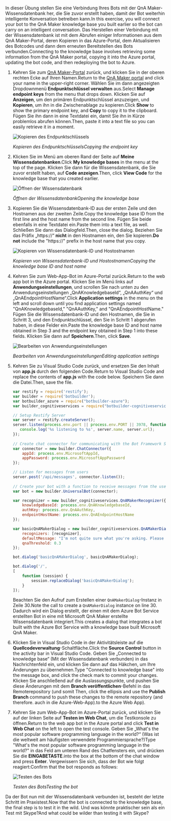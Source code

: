 <span data-ttu-id="d0b56-101">In dieser Übung stellen Sie eine Verbindung Ihres Bots mit der QnA Maker-Wissensdatenbank her, die Sie zuvor erstellt haben, damit der Bot weiterhin intelligente Konversation betreiben kann.</span><span class="sxs-lookup"><span data-stu-id="d0b56-101">In this exercise, you will connect your bot to the QnA Maker knowledge base you built earlier so the bot can carry on an intelligent conversation.</span></span> <span data-ttu-id="d0b56-102">Das Herstellen einer Verbindung mit der Wissensdatenbank ist mit dem Abrufen einiger Informationen aus dem QnA Maker-Portal, deren Kopieren in das Azure-Portal, dem Aktualisieren des Botcodes und dann dem erneuten Bereitstellen des Bots verbunden.</span><span class="sxs-lookup"><span data-stu-id="d0b56-102">Connecting to the knowledge base involves retrieving some information from the QnA Maker portal, copying it into the Azure portal, updating the bot code, and then redeploying the bot to Azure.</span></span>

1. <span data-ttu-id="d0b56-103">Kehren Sie zum [QnA Maker-Portal](https://www.qnamaker.ai/) zurück, und klicken Sie in der oberen rechten Ecke auf Ihren Namen.</span><span class="sxs-lookup"><span data-stu-id="d0b56-103">Return to the [QnA Maker portal](https://www.qnamaker.ai/) and click your name in the upper-right corner.</span></span> <span data-ttu-id="d0b56-104">Wählen Sie im dann angezeigten Dropdownmenü **Endpunktschlüssel verwalten** aus.</span><span class="sxs-lookup"><span data-stu-id="d0b56-104">Select **Manage endpoint keys** from the menu that drops down.</span></span> <span data-ttu-id="d0b56-105">Klicken Sie auf **Anzeigen**, um den primären Endpunktschlüssel anzuzeigen, und **Kopieren**, um ihn in die Zwischenablage zu kopieren.</span><span class="sxs-lookup"><span data-stu-id="d0b56-105">Click **Show** to show the primary endpoint key, and **Copy** to copy it to the clipboard.</span></span> <span data-ttu-id="d0b56-106">Fügen Sie ihn dann in eine Textdatei ein, damit Sie ihn in Kürze problemlos abrufen können.</span><span class="sxs-lookup"><span data-stu-id="d0b56-106">Then, paste it into a text file so you can easily retrieve it in a moment.</span></span>

    ![Kopieren des Endpunktschlüssels](../images/copy-primary-key.png)
    
    <span data-ttu-id="d0b56-108">_Kopieren des Endpunktschlüssels_</span><span class="sxs-lookup"><span data-stu-id="d0b56-108">_Copying the endpoint key_</span></span> 

1. <span data-ttu-id="d0b56-109">Klicken Sie im Menü am oberen Rand der Seite auf **Meine Wissensdatenbanken**.</span><span class="sxs-lookup"><span data-stu-id="d0b56-109">Click **My knowledge bases** in the menu at the top of the page.</span></span> <span data-ttu-id="d0b56-110">Klicken Sie dann für die Wissensdatenbank, die Sie zuvor erstellt haben, auf **Code anzeigen**.</span><span class="sxs-lookup"><span data-stu-id="d0b56-110">Then, click **View Code** for the knowledge base that you created earlier.</span></span>

    ![Öffnen der Wissensdatenbank](../images/open-knowledge-base.png)

    <span data-ttu-id="d0b56-112">_Öffnen der Wissensdatenbank_</span><span class="sxs-lookup"><span data-stu-id="d0b56-112">_Opening the knowledge base_</span></span>

1. <span data-ttu-id="d0b56-113">Kopieren Sie die Wissensdatenbank-ID aus der ersten Zeile und den Hostnamen aus der zweiten Zeile.</span><span class="sxs-lookup"><span data-stu-id="d0b56-113">Copy the knowledge base ID from the first line and the host name from the second line.</span></span> <span data-ttu-id="d0b56-114">Fügen Sie beide ebenfalls in eine Textdatei ein.</span><span class="sxs-lookup"><span data-stu-id="d0b56-114">Paste them into a text file, as well.</span></span> <span data-ttu-id="d0b56-115">Schließen Sie dann das Dialogfeld.</span><span class="sxs-lookup"><span data-stu-id="d0b56-115">Then, close the dialog.</span></span> <span data-ttu-id="d0b56-116">Beziehen Sie das Präfix „https://“ **nicht** in den Hostnamen ein, den Sie kopieren.</span><span class="sxs-lookup"><span data-stu-id="d0b56-116">**Do not** include the "https://" prefix in the host name that you copy.</span></span>

    ![Kopieren von Wissensdatenbank-ID und Hostostnamen](../images/copy-endpoint-info.png)
    
    <span data-ttu-id="d0b56-118">_Kopieren von Wissensdatenbank-ID und Hostostnamen_</span><span class="sxs-lookup"><span data-stu-id="d0b56-118">_Copying the knowledge base ID and host name_</span></span>  

1. <span data-ttu-id="d0b56-119">Kehren Sie zum Web-App-Bot im Azure-Portal zurück.</span><span class="sxs-lookup"><span data-stu-id="d0b56-119">Return to the web app bot in the Azure portal.</span></span> <span data-ttu-id="d0b56-120">Klicken Sie im Menü links auf **Anwendungseinstellungen**, und scrollen Sie nach unten zu den Anwendungseinstellungen „QnAKnowledgebaseId“, „QnAAuthKey“ und „QnAEndpointHostName“.</span><span class="sxs-lookup"><span data-stu-id="d0b56-120">Click **Application settings** in the menu on the left and scroll down until you find application settings named "QnAKnowledgebaseId," "QnAAuthKey," and "QnAEndpointHostName."</span></span> <span data-ttu-id="d0b56-121">Fügen Sie die Wissensdatenbank-ID und den Hostnamen, die Sie in Schritt 3, und den Endpunktschlüssel, den Sie in Schritt 1 abgerufen haben, in diese Felder ein.</span><span class="sxs-lookup"><span data-stu-id="d0b56-121">Paste the knowledge base ID and host name obtained in Step 3 and the endpoint key obtained in Step 1 into these fields.</span></span> <span data-ttu-id="d0b56-122">Klicken Sie dann auf **Speichern**.</span><span class="sxs-lookup"><span data-stu-id="d0b56-122">Then, click **Save**.</span></span>

    ![Bearbeiten von Anwendungseinstellungen](../images/enter-app-settings.png)

    <span data-ttu-id="d0b56-124">_Bearbeiten von Anwendungseinstellungen_</span><span class="sxs-lookup"><span data-stu-id="d0b56-124">_Editing application settings_</span></span> 
 
1. <span data-ttu-id="d0b56-125">Kehren Sie zu Visual Studio Code zurück, und ersetzen Sie den Inhalt von **app.js** durch den folgenden Code.</span><span class="sxs-lookup"><span data-stu-id="d0b56-125">Return to Visual Studio Code and replace the contents of **app.js** with the code below.</span></span> <span data-ttu-id="d0b56-126">Speichern Sie dann die Datei.</span><span class="sxs-lookup"><span data-stu-id="d0b56-126">Then, save the file.</span></span>

    ```JavaScript
    var restify = require('restify');
    var builder = require('botbuilder');
    var botbuilder_azure = require("botbuilder-azure");
    var builder_cognitiveservices = require("botbuilder-cognitiveservices");
    
    // Setup Restify Server
    var server = restify.createServer();
    server.listen(process.env.port || process.env.PORT || 3978, function () {
       console.log('%s listening to %s', server.name, server.url); 
    });
      
    // Create chat connector for communicating with the Bot Framework Service
    var connector = new builder.ChatConnector({
        appId: process.env.MicrosoftAppId,
        appPassword: process.env.MicrosoftAppPassword     
    });
    
    // Listen for messages from users 
    server.post('/api/messages', connector.listen());
     
    // Create your bot with a function to receive messages from the user
    var bot = new builder.UniversalBot(connector);
    
    var recognizer = new builder_cognitiveservices.QnAMakerRecognizer({
        knowledgeBaseId: process.env.QnAKnowledgebaseId, 
        authKey: process.env.QnAAuthKey,
        endpointHostName: process.env.QnAEndpointHostName
    });
    
    var basicQnAMakerDialog = new builder_cognitiveservices.QnAMakerDialog({
        recognizers: [recognizer],
        defaultMessage: "I'm not quite sure what you're asking. Please ask your question again.",
        qnaThreshold: 0.3
    });
    
    bot.dialog('basicQnAMakerDialog', basicQnAMakerDialog);
    
    bot.dialog('/',
    [
        function (session) {
            session.replaceDialog('basicQnAMakerDialog');
        }
    ]);
    ```

    <span data-ttu-id="d0b56-127">Beachten Sie den Aufruf zum Erstellen einer `QnAMakerDialog`-Instanz in Zeile 30.</span><span class="sxs-lookup"><span data-stu-id="d0b56-127">Note the call to create a `QnAMakerDialog` instance on line 30.</span></span> <span data-ttu-id="d0b56-128">Dadurch wird ein Dialog erstellt, der einen mit dem Azure Bot Service erstellten Bot in eine mit Microsoft QnA Maker erstellte Wissensdatenbank integriert.</span><span class="sxs-lookup"><span data-stu-id="d0b56-128">This creates a dialog that integrates a bot built with the Azure Bot Service with a knowledge base built Microsoft QnA Maker.</span></span>
 
1. <span data-ttu-id="d0b56-129">Klicken Sie in Visual Studio Code in der Aktivitätsleiste auf die **Quellcodeverwaltung**-Schaltfläche.</span><span class="sxs-lookup"><span data-stu-id="d0b56-129">Click the **Source Control** button in the activity bar in Visual Studio Code.</span></span> <span data-ttu-id="d0b56-130">Geben Sie „Connected to knowledge base“ (Mit der Wissensdatenbank verbunden) in das Nachrichtenfeld ein, und klicken Sie dann auf das Häkchen, um Ihre Änderungen zu übernehmen.</span><span class="sxs-lookup"><span data-stu-id="d0b56-130">Type "Connected to knowledge base" into the message box, and click the check mark to commit your changes.</span></span> <span data-ttu-id="d0b56-131">Klicken Sie anschließend auf die Auslassungspunkte, und pushen Sie diese Änderungen mit dem **Branch veröffentlichen**-Befehl in das Remoterepository (und somit </span><span class="sxs-lookup"><span data-stu-id="d0b56-131">Then, click the ellipsis and use the **Publish Branch** command to push these changes to the remote repository (and therefore.</span></span> <span data-ttu-id="d0b56-132">auch in die Azure-Web-App).</span><span class="sxs-lookup"><span data-stu-id="d0b56-132">to the Azure Web App).</span></span>

1. <span data-ttu-id="d0b56-133">Kehren Sie zum Web-App-Bot im Azure-Portal zurück, und klicken Sie auf der linken Seite auf **Testen im Web Chat**, um die Testkonsole zu öffnen.</span><span class="sxs-lookup"><span data-stu-id="d0b56-133">Return to the web app bot in the Azure portal and click **Test in Web Chat** on the left to open the test console.</span></span> <span data-ttu-id="d0b56-134">Geben Sie „What's the most popular software programming language in the world?“ (Was ist die weltweit am häufigsten verwendete Programmiersprache?)</span><span class="sxs-lookup"><span data-stu-id="d0b56-134">Type "What's the most popular software programming language in the world?"</span></span> <span data-ttu-id="d0b56-135">in das Feld am unteren Rand des Chatfensters ein, und drücken Sie die **EINGABETASTE**.</span><span class="sxs-lookup"><span data-stu-id="d0b56-135">into the box at the bottom of the chat window and press **Enter**.</span></span> <span data-ttu-id="d0b56-136">Vergewissern Sie sich, dass der Bot wie folgt reagiert:</span><span class="sxs-lookup"><span data-stu-id="d0b56-136">Confirm that the bot responds as follows:</span></span>

    ![Testen des Bots](../images/portal-testing-chat.png)

    <span data-ttu-id="d0b56-138">_Testen des Bots_</span><span class="sxs-lookup"><span data-stu-id="d0b56-138">_Testing the bot_</span></span>

<span data-ttu-id="d0b56-139">Da der Bot nun mit der Wissensdatenbank verbunden ist, besteht der letzte Schritt im Praxistest.</span><span class="sxs-lookup"><span data-stu-id="d0b56-139">Now that the bot is connected to the knowledge base, the final step is to test it in the wild.</span></span> <span data-ttu-id="d0b56-140">Und was könnte praktischer sein als ein Test mit Skype?</span><span class="sxs-lookup"><span data-stu-id="d0b56-140">And what could be wilder than testing it with Skype?</span></span>